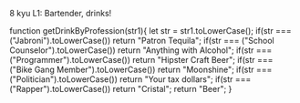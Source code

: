 8 kyu
L1: Bartender, drinks!

function getDrinkByProfession(str1){
 let str = str1.toLowerCase();
if(str === ("Jabroni").toLowerCase()) return "Patron Tequila";
if(str === ("School Counselor").toLowerCase()) return "Anything with Alcohol";
if(str === ("Programmer").toLowerCase()) return  "Hipster Craft Beer";
if(str ===  ("Bike Gang Member").toLowerCase()) return "Moonshine";
if(str === ("Politician").toLowerCase()) return "Your tax dollars";
if(str === ("Rapper").toLowerCase()) return "Cristal";
return "Beer";
}  
